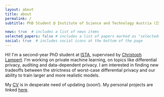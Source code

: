 ```yaml
---
layout: about
title: about
permalink: /
subtitle: PhD Student @ Institute of Science and Technology Austria (ISTA)

news: true  # includes a list of news items
selected_papers: false # includes a list of papers marked as "selected={true}"
social: true  # includes social icons at the bottom of the page
---
```


Hi! I'm a second-year PhD student at [ISTA](https://ista.ac.at), supervised by [Christoph Lampert](https://cvml.ista.ac.at/). I'm working on private machine learning, on topics like differential privacy, auditing and data-dependent privacy. I am interested in finding new tradeoffs between the strictness of worst-case differential privacy and our ability to train larger and more realistic models.  

 My [CV](/assets/pdf/cv14.11.2022.pdf) is in desperate need of updating (soon!). My personal projects are linked [here](/projects).
